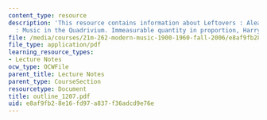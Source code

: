 ```yaml
---
content_type: resource
description: 'This resource contains information about Leftovers : Aleatory, Introduction
  : Music in the Quadrivium. Immeasurable quantity in proportion, Harry Partch.'
file: /media/courses/21m-262-modern-music-1900-1960-fall-2006/e8af9fb28e16fd97a837f36adcd9e76e_outline_1207.pdf
file_type: application/pdf
learning_resource_types:
- Lecture Notes
ocw_type: OCWFile
parent_title: Lecture Notes
parent_type: CourseSection
resourcetype: Document
title: outline_1207.pdf
uid: e8af9fb2-8e16-fd97-a837-f36adcd9e76e
---
```

